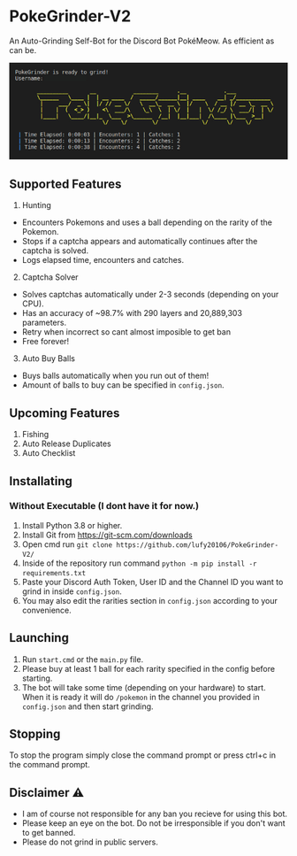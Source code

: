 # PokeGrinder-V2
An Auto-Grinding Self-Bot for the Discord Bot PokéMeow. As efficient as can be.

![PokeGrinder](assets/PokeGrinder.jpg)

## Supported Features
1. Hunting
- Encounters Pokemons and uses a ball depending on the rarity of the Pokemon.
- Stops if a captcha appears and automatically continues after the captcha is solved.
- Logs elapsed time, encounters and catches.

2. Captcha Solver
- Solves captchas automatically under 2-3 seconds (depending on your CPU).
- Has an accuracy of ~98.7% with 290 layers and 20,889,303 parameters.
- Retry when incorrect so cant almost imposible to get ban
- Free forever!
3. Auto Buy Balls
- Buys balls automatically when you run out of them!
- Amount of balls to buy can be specified in `config.json`.

## Upcoming Features
1. Fishing
3. Auto Release Duplicates
4. Auto Checklist

## Installating

### Without Executable (I dont have it for now.)
1. Install Python 3.8 or higher.
2. Install Git from https://git-scm.com/downloads
3. Open cmd run `git clone https://github.com/lufy20106/PokeGrinder-V2/`
6. Inside of the repository run command `python -m pip install -r requirements.txt`
7. Paste your Discord Auth Token, User ID and the Channel ID you want to grind in inside `config.json`.
8. You may also edit the rarities section in `config.json` according to your convenience.

## Launching 
1. Run `start.cmd` or the `main.py` file.
2. Please buy at least 1 ball for each rarity specified in the config before starting.
3. The bot will take some time (depending on your hardware) to start. When it is ready it will do `/pokemon` in the channel you provided in `config.json` and then start grinding.

## Stopping
To stop the program simply close the command prompt or press ctrl+c in the command prompt.

## Disclaimer ⚠️
- I am of course not responsible for any ban you recieve for using this bot.
- Please keep an eye on the bot. Do not be irresponsible if you don't want to get banned.
- Please do not grind in public servers.
